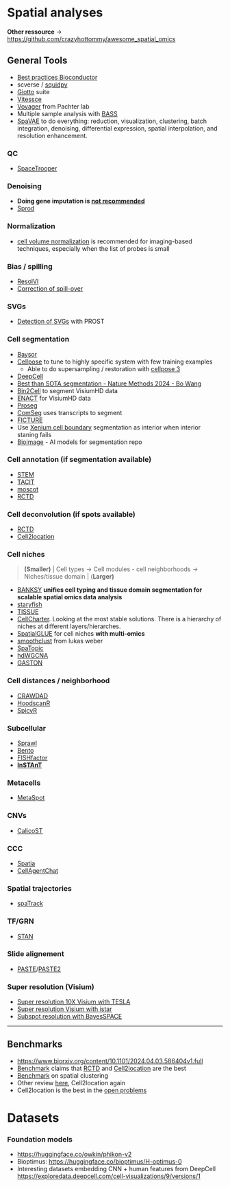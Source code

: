 # Spatial analyses

**Other ressource** → https://github.com/crazyhottommy/awesome_spatial_omics

## General Tools

- [Best practices Bioconductor](https://lmweber.org/PrinciplesSTA/devel/)
- scverse / [squidpy](https://squidpy.readthedocs.io/en/stable/)
- [Giotto](https://giottosuite.readthedocs.io/en/latest/) suite
- [Vitessce](http://vitessce.io/)
- [Voyager](https://github.com/pachterlab/voyager) from Pachter lab
- Multiple sample analysis with [BASS](https://genomebiology.biomedcentral.com/articles/10.1186/s13059-024-03361-0)
- [SpaVAE](https://github.com/ttgump/spaVAE) to do everything: reduction, visualization, clustering, batch integration, denoising, differential expression, spatial interpolation, and resolution enhancement.

### QC

- [SpaceTrooper](https://htmlpreview.github.io/?https://github.com/drighelli/SpaceTrooper/blob/main/vignette/introduction.html)

### Denoising

- **Doing gene imputation is [not recommended](https://github.com/BayraktarLab/cell2location/issues/379)**
- [Sprod](https://www.nature.com/articles/s41592-022-01560-w#Fig2)

### Normalization

- [cell volume normalization](https://genomebiology.biomedcentral.com/articles/10.1186/s13059-024-03303-w#Fig7) is recommended for imaging-based techniques, especially when the list of probes is small

### Bias / spilling

- [ResolVI](https://www.biorxiv.org/content/biorxiv/early/2025/01/24/2025.01.20.634005.full.pdf)
- [Correction of spill-over](https://sydneybiox.github.io/Statial/)

### SVGs

- [Detection of SVGs](https://www.nature.com/articles/s41467-024-44835-w) with PROST

### Cell segmentation

- [Baysor](https://github.com/kharchenkolab/Baysor)
- [Cellpose](https://github.com/MouseLand/cellpose) to tune to highly specific system with few training examples
    - Able to do supersampling / restoration with [cellpose 3](https://www.biorxiv.org/content/10.1101/2024.02.10.579780v2)
- [DeepCell](https://github.com/vanvalenlab/deepcell-tf?tab=readme-ov-file)
- [Best than SOTA segmentation - Nature Methods 2024 - Bo Wang](https://www.nature.com/articles/s41592-024-02233-6#Fig3)
- [Bin2Cell](https://www.biorxiv.org/content/10.1101/2024.06.19.599766v1) to segment VisiumHD data
- [ENACT](https://www.biorxiv.org/content/10.1101/2024.10.17.618905v1.full.pdf) for VisiumHD data
- [Proseg](https://www.biorxiv.org/content/10.1101/2024.04.25.591218v1.full.pdf)
- [ComSeg](https://www.nature.com/articles/s42003-024-06480-3) uses transcripts to segment
- [FICTURE](https://www.nature.com/articles/s41592-024-02415-2)
- Use [Xenium cell boundary](https://kb.10xgenomics.com/hc/en-us/articles/30205122555917-Boundary-stain-shows-cell-morphology-better-than-the-interior-stain) segmentation as interior when interior staning fails
- [Bioimage](https://bioimage.io/#/) - AI models for segmentation repo

### Cell annotation (if segmentation available)

- [STEM](https://www.nature.com/articles/s42003-023-05640-1)
- [TACIT](https://www.biorxiv.org/content/10.1101/2024.05.31.596861v1)
- [moscot](https://github.com/theislab/moscot)
- [RCTD](https://github.com/dmcable/spacexr)

### Cell deconvolution (if spots available)

- [RCTD](https://github.com/dmcable/spacexr)
- [Cell2location](https://github.com/BayraktarLab/cell2location)

### Cell niches

> **(Smaller)** | Cell types → Cell modules - cell neighborhoods → Niches/tissue domain | (**Larger)**
> 
- [BANKSY](https://www.nature.com/articles/s41588-024-01664-3) **unifies cell typing and tissue domain segmentation for scalable spatial omics data analysis**
- [staryfish](https://twitter.com/Cancer_dynamics/status/1770811468578971905?t=sZhz7UBO-VE7cqK97rP8sA&s=19)
- [TISSUE](https://buff.ly/49Oc0M2)
- [CellCharter](https://www.nature.com/articles/s41588-023-01588-4). Looking at the most stable solutions. There is a hierarchy of niches at different layers/hierarches.
- [SpatialGLUE](https://www.nature.com/articles/s41592-024-02316-4) for cell niches **with multi-omics**
- [smoothclust](https://github.com/lmweber/smoothclust) from lukas weber
- [SpaTopic](https://www.science.org/doi/10.1126/sciadv.adp4942)
- [hdWGCNA](https://smorabit.github.io/hdWGCNA/articles/ST_basics.html)
- [GASTON](https://github.com/raphael-group/GASTON)

### Cell distances / neighborhood

- [CRAWDAD](https://github.com/JEFworks-Lab/CRAWDAD?tab=readme-ov-file)
- [HoodscanR](https://www.biorxiv.org/content/10.1101/2024.03.26.586902v1)
- [SpicyR](https://sydneybiox.github.io/spicyR/)

### Subcellular

- [Sprawl](https://elifesciences.org/reviewed-preprints/87517)
- [Bento](https://www.notion.so/Spatial-analyses-0d451532f4c64fc599cb6ceb469ab523?pvs=21)
- [FISHfactor](https://academic.oup.com/bioinformatics/article/39/5/btad183/7114027)
- [**InSTAnT**](https://www.nature.com/articles/s41467-024-49457-w)

### Metacells

- [MetaSpot](https://academic.oup.com/bioinformatics/article/doi/10.1093/bioinformatics/btae734/7919601)

### CNVs

- [CalicoST](https://www.nature.com/articles/s41592-024-02438-9#Fig1)

### CCC

- [Spatia](https://www.nature.com/articles/s41592-024-02408-1#Fig2)
- [CellAgentChat](https://github.com/mcgilldinglab/CellAgentChat)

### Spatial trajectories

- [spaTrack](https://www.biorxiv.org/content/10.1101/2023.09.04.556175v2)

### TF/GRN

- [STAN](https://www.biorxiv.org/content/10.1101/2024.06.26.600782v2.full.pdf)

### Slide alignement

- [PASTE](https://www.nature.com/articles/s41592-022-01459-6)/[PASTE2](https://www.ncbi.nlm.nih.gov/pmc/articles/PMC9881963/)

### Super resolution (Visium)

- [Super resolution 10X Visium with TESLA](https://www.cell.com/cell-systems/pdf/S2405-4712(23)00084-4.pdf)
- [Super resolution Visium with istar](https://www.notion.so/Spatial-analyses-0d451532f4c64fc599cb6ceb469ab523?pvs=21)
- [Subspot resolution with BayesSPACE](https://www.ncbi.nlm.nih.gov/pmc/articles/PMC8763026/)

---

## Benchmarks

- https://www.biorxiv.org/content/10.1101/2024.04.03.586404v1.full
- [Benchmark](https://www.biorxiv.org/content/10.1101/2023.03.22.533802v3.full.pdf) claims that [RCTD](https://github.com/dmcable/spacexr) and [Cell2location](https://github.com/BayraktarLab/cell2location) are the best
- [Benchmark](https://www.nature.com/articles/s41592-024-02215-8) on spatial clustering
- Other review [here](https://www.nature.com/articles/s41467-023-37168-7#Fig2), Cell2location again
- Cell2location is the best in the [open problems](https://openproblems.bio/results/spatial_decomposition/)

# Datasets

### Foundation models

- https://huggingface.co/owkin/phikon-v2
- Bioptimus: https://huggingface.co/bioptimus/H-optimus-0
- Interesting datasets embedding CNN + human features from DeepCell https://exploredata.deepcell.com/cell-visualizations/9/versions/1
